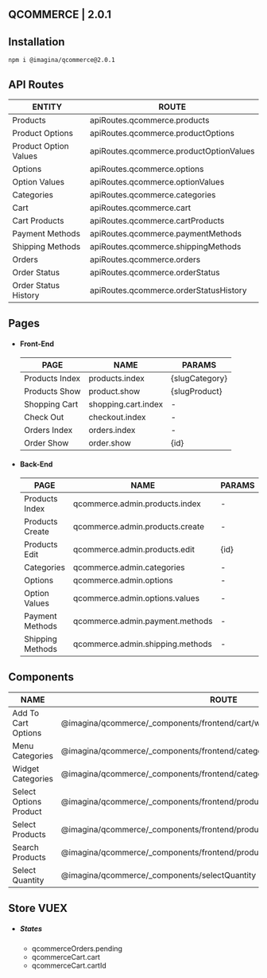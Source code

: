 ## QCOMMERCE  | 2.0.1

## Installation

`` npm i @imagina/qcommerce@2.0.1 ``

## API Routes

| ENTITY | ROUTE |
| ------------- | ------------- |
| Products  | apiRoutes.qcommerce.products  |
| Product Options  | apiRoutes.qcommerce.productOptions |
| Product Option Values  | apiRoutes.qcommerce.productOptionValues |
| Options  | apiRoutes.qcommerce.options |
| Option Values  | apiRoutes.qcommerce.optionValues |
| Categories  | apiRoutes.qcommerce.categories |
| Cart  | apiRoutes.qcommerce.cart |
| Cart Products  | apiRoutes.qcommerce.cartProducts |
| Payment Methods | apiRoutes.qcommerce.paymentMethods |
| Shipping Methods | apiRoutes.qcommerce.shippingMethods |
| Orders  | apiRoutes.qcommerce.orders |
| Order Status  | apiRoutes.qcommerce.orderStatus |
| Order Status History  | apiRoutes.qcommerce.orderStatusHistory |

## Pages

- #### Front-End

  | PAGE | NAME | PARAMS |
  | ------------- | ------------- | ------------- |
  | Products Index | products.index | {slugCategory} |
  | Products Show | product.show | {slugProduct} | 
  | Shopping Cart | shopping.cart.index | - | 
  | Check Out | checkout.index | - |
  | Orders Index | orders.index | - |
  | Order Show | order.show | {id} |
  
- #### Back-End

  | PAGE | NAME | PARAMS |
  | ------------- | ------------- | ------------- |
  | Products Index | qcommerce.admin.products.index | - |
  | Products Create | qcommerce.admin.products.create | - |
  | Products Edit | qcommerce.admin.products.edit | {id} |
  | Categories | qcommerce.admin.categories | - |
  | Options | qcommerce.admin.options | - |
  | Option Values | qcommerce.admin.options.values | - |
  | Payment Methods | qcommerce.admin.payment.methods | - |
  | Shipping Methods | qcommerce.admin.shipping.methods | - |
  
## Components  

  | NAME | ROUTE |
  | ------------- | ------------- |
  | Add To Cart Options | @imagina/qcommerce/_components/frontend/cart/widgets/addToCartOptions |
  | Menu Categories | @imagina/qcommerce/_components/frontend/categories/menu |
  | Widget Categories | @imagina/qcommerce/_components/frontend/categories/widgetCircles |
  | Select Options Product | @imagina/qcommerce/_components/frontend/products/widgets/selectOptionsProduct |
  | Select Products | @imagina/qcommerce/_components/frontend/products/widgets/selectProducts |
  | Search Products | @imagina/qcommerce/_components/frontend/products/search |
  | Select Quantity | @imagina/qcommerce/_components/selectQuantity |

## Store VUEX  
- ##### States
  - qcommerceOrders.pending
  - qcommerceCart.cart
  - qcommerceCart.cartId
